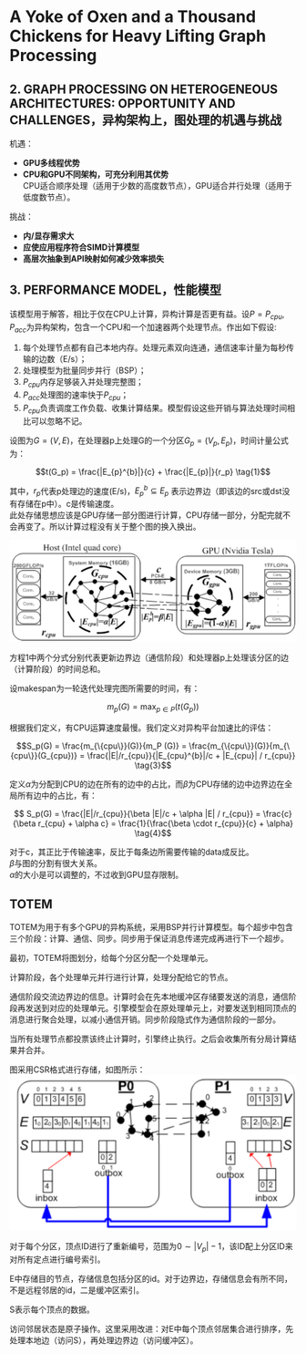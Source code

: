 # A Yoke of Oxen and a Thousand Chickens for Heavy Lifting Graph Processing

## 2. GRAPH PROCESSING ON HETEROGENEOUS ARCHITECTURES: OPPORTUNITY AND CHALLENGES，异构架构上，图处理的机遇与挑战

机遇：
* **GPU多线程优势**
* **CPU和GPU不同架构，可充分利用其优势**  
  CPU适合顺序处理（适用于少数的高度数节点），GPU适合并行处理（适用于低度数节点）。

挑战：
* **内/显存需求大**
* **应使应用程序符合SIMD计算模型**  
* **高层次抽象到API映射如何减少效率损失**

## 3. PERFORMANCE MODEL，性能模型

该模型用于解答，相比于仅在CPU上计算，异构计算是否更有益。设$P={P_{cpu}, P_{acc}}$为异构架构，包含一个CPU和一个加速器两个处理节点。作出如下假设:
1. 每个处理节点都有自己本地内存。处理元素双向连通，通信速率计量为每秒传输的边数（E/s）；
2. 处理模型为批量同步并行（BSP）；
3. $P_{cpu}$内存足够装入并处理完整图；
4. $P_{acc}$处理图的速率快于$P_{cpu}$；
5. $P_{cpu}$负责调度工作负载、收集计算结果。模型假设这些开销与算法处理时间相比可以忽略不记。

设图为$G=(V,E)$，在处理器p上处理G的一个分区$G_p = (V_p, E_p)$，时间计量公式为：

$$t(G_p) =  \frac{|E_{p}^{b}|}{c} + \frac{|E_{p}|}{r_p} \tag{1}$$

其中，$r_p$代表p处理边的速度(E/s)，$E_{p}^{b} \subseteq E_{p}$ 表示边界边（即该边的src或dst没有存储在p中）。c是传输速度。  
此处存储思想应该是GPU存储一部分图进行计算，CPU存储一部分，分配完就不会再变了。所以计算过程没有关于整个图的换入换出。

![Graph partitioning on a heterogeneous node](./pic/2012%20TOTEM/0%20Graph%20partitioning%20on%20a%20heterogeneous%20node.png "Graph partitioning on a heterogeneous node")

方程1中两个分式分别代表更新边界边（通信阶段）和处理器p上处理该分区的边（计算阶段）的时间总和。

设makespan为一轮迭代处理完图所需要的时间，有：

$$m_p(G) = \max_{p\in P}(t(G_p)) \tag{2}$$

根据我们定义，有CPU运算速度最慢。我们定义对异构平台加速比的评估：

$$S_p(G) = \frac{m_{\{cpu\}}(G)}{m_P (G)} = \frac{m_{\{cpu\}}(G)}{m_{\{cpu\}}(G_{cpu})} = \frac{|E|/r_{cpu}}{|E_{cpu}^{b}|/c + |E_{cpu}| / r_{cpu}} \tag{3}$$ 

定义$\alpha$为分配到CPU的边在所有的边中的占比，而$\beta$为CPU存储的边中边界边在全局所有边中的占比，有：


$$ S_p(G) = \frac{|E|/r_{cpu}}{\beta |E|/c + \alpha |E| / r_{cpu}} = \frac{c}{\beta r_{cpu} + \alpha c} = \frac{1}{\frac{\beta \cdot r_{cpu}}{c} + \alpha} \tag{4}$$

对于c，其正比于传输速率，反比于每条边所需要传输的data成反比。  
$\beta$与图的分割有很大关系。  
$\alpha$的大小是可以调整的，不过收到GPU显存限制。

## TOTEM
TOTEM为用于有多个GPU的异构系统，采用BSP并行计算模型。每个超步中包含三个阶段：计算、通信、同步。同步用于保证消息传递完成再进行下一个超步。

最初，TOTEM将图划分，给每个分区分配一个处理单元。

计算阶段，各个处理单元并行进行计算，处理分配给它的节点。

通信阶段交流边界边的信息。计算时会在先本地缓冲区存储要发送的消息，通信阶段再发送到对应的处理单元。引擎模型会在原处理单元上，对要发送到相同顶点的消息进行聚合处理，以减小通信开销。同步阶段隐式作为通信阶段的一部分。

当所有处理节点都投票该终止计算时，引擎终止执行。之后会收集所有分局计算结果并合并。

图采用CSR格式进行存储，如图所示：
![CSR](./pic/2012%20TOTEM/1%20CSR.png "CSR")

对于每个分区，顶点ID进行了重新编号，范围为$0 \sim |V_p|-1$，该ID配上分区ID来对所有定点进行编号索引。

E中存储目的节点，存储信息包括分区的id。对于边界边，存储信息会有所不同，不是远程邻居的id，二是缓冲区索引。

S表示每个顶点的数据。

访问邻居状态是原子操作。这里采用改进：对E中每个顶点邻居集合进行排序，先处理本地边（访问S），再处理边界边（访问缓冲区）。